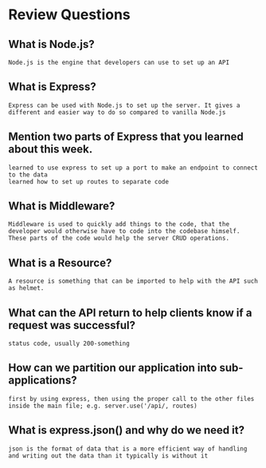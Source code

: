 # Review Questions

## What is Node.js?
    Node.js is the engine that developers can use to set up an API

## What is Express?
    Express can be used with Node.js to set up the server. It gives a different and easier way to do so compared to vanilla Node.js

## Mention two parts of Express that you learned about this week.
    learned to use express to set up a port to make an endpoint to connect to the data
    learned how to set up routes to separate code

## What is Middleware?
    Middleware is used to quickly add things to the code, that the developer would otherwise have to code into the codebase himself. These parts of the code would help the server CRUD operations.

## What is a Resource?
    A resource is something that can be imported to help with the API such as helmet.

## What can the API return to help clients know if a request was successful?
    status code, usually 200-something

## How can we partition our application into sub-applications?
    first by using express, then using the proper call to the other files inside the main file; e.g. server.use('/api/, routes)

## What is express.json() and why do we need it?
    json is the format of data that is a more efficient way of handling and writing out the data than it typically is without it